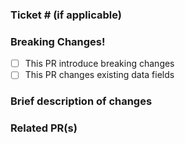 <!--
Title Format
TICKET : Title
example
KlA-999: Addding new Danger variation to Button Component
-->

### Ticket # (if applicable)

<!-- Link the ticket if applicable -->

### Breaking Changes!

- [ ] This PR introduce breaking changes
- [ ] This PR changes existing data fields

### Brief description of changes

<!-- Write a brief description of the changes introduced  -->

### Related PR(s)

<!-- Link any related PR(s)  -->
